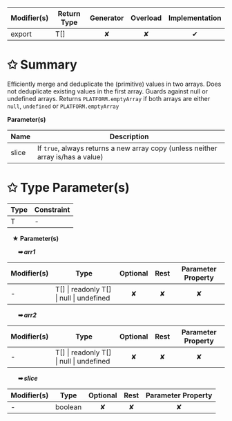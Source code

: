 | Modifier(s)                            | Return Type                    | Generator                        | Overload                         | Implementation                        |
|----------------------------------------|--------------------------------|:--------------------------------:|:--------------------------------:|:-------------------------------------:|
| export | T[] | ✘ | ✘  | ✔ |

# &#10025; Summary

Efficiently merge and deduplicate the (primitive) values in two arrays.
Does not deduplicate existing values in the first array.
Guards against null or undefined arrays.
Returns `PLATFORM.emptyArray` if both arrays are either `null`, `undefined` or `PLATFORM.emptyArray`

**Parameter(s)**

| Name  | Description                                                                       |
| ----- | --------------------------------------------------------------------------------- |
| slice |  If `true`, always returns a new array copy (unless neither array is/has a value) |

# &#10025; Type Parameter(s)

| Type | Constraint |
| ---- | ---------- |
| T    | -          |

&nbsp;&nbsp; **&#9733; Parameter(s)**

&nbsp;&nbsp;&nbsp;&nbsp;&nbsp; _**&#10149; arr1**_

| Modifier(s)                              | Type                        | Optional                           | Rest                          | Parameter Property                          |
|------------------------------------------|-----------------------------|:----------------------------------:|:-----------------------------:|:-------------------------------------------:|
| - | T[] &#124; readonly T[] &#124; null &#124; undefined | ✘  | ✘ | ✘ |

&nbsp;&nbsp;&nbsp;&nbsp;&nbsp; _**&#10149; arr2**_

| Modifier(s)                              | Type                        | Optional                           | Rest                          | Parameter Property                          |
|------------------------------------------|-----------------------------|:----------------------------------:|:-----------------------------:|:-------------------------------------------:|
| - | T[] &#124; readonly T[] &#124; null &#124; undefined | ✘  | ✘ | ✘ |

&nbsp;&nbsp;&nbsp;&nbsp;&nbsp; _**&#10149; slice**_

| Modifier(s)                              | Type                        | Optional                           | Rest                          | Parameter Property                          |
|------------------------------------------|-----------------------------|:----------------------------------:|:-----------------------------:|:-------------------------------------------:|
| - | boolean | ✘  | ✘ | ✘ |